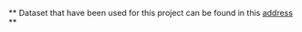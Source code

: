 ** Dataset that have been used for this project can be found in this [address](https://www.kaggle.com/nicapotato/womens-ecommerce-clothing-reviews) **

